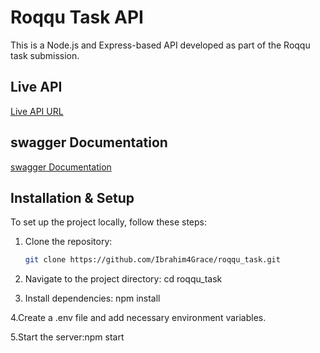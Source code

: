 # Roqqu Task API

This is a Node.js and Express-based API developed as part of the Roqqu task submission.

## Live API

[Live API URL](https://roqqu-task.onrender.com/)

## swagger Documentation

[swagger Documentation](https://roqqu-task.onrender.com/api/docs/)

## Installation & Setup

To set up the project locally, follow these steps:

1. Clone the repository:

   ```sh
   git clone https://github.com/Ibrahim4Grace/roqqu_task.git
   ```

2. Navigate to the project directory: cd roqqu_task

3. Install dependencies: npm install

4.Create a .env file and add necessary environment variables.

5.Start the server:npm start
